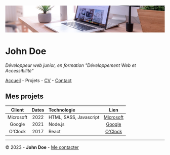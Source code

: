 ![Bannière](img/desk-banner.jpg)

# John Doe

*Développeur web junior, en formation "Développement Web et Accessibilité"*

[Accueil](Accueil.md) - Projets - [CV]() - [Contact]()

## Mes projets

| Client | Dates | Technologie | Lien |
|:-------:|:--------:|:-------|:-----------:|
Microsoft | 2022 | HTML, SASS, Javascript | [Microsoft]() |
Google | 2021 | Node.js | [Google]() |
O'Clock | 2017 | React | [O'Clock]() |

---

© 2023 - **John Doe** - [Me contacter]()


